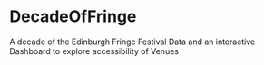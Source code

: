 # DecadeOfFringe
A decade of  the Edinburgh Fringe Festival Data and an interactive Dashboard to explore accessibility of Venues

